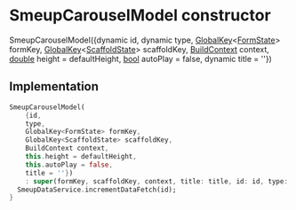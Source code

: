 


# SmeupCarouselModel constructor







SmeupCarouselModel({dynamic id, dynamic type, [GlobalKey](https://api.flutter.dev/flutter/widgets/GlobalKey-class.html)&lt;[FormState](https://api.flutter.dev/flutter/widgets/FormState-class.html)> formKey, [GlobalKey](https://api.flutter.dev/flutter/widgets/GlobalKey-class.html)&lt;[ScaffoldState](https://api.flutter.dev/flutter/material/ScaffoldState-class.html)> scaffoldKey, [BuildContext](https://api.flutter.dev/flutter/widgets/BuildContext-class.html) context, [double](https://api.flutter.dev/flutter/dart-core/double-class.html) height = defaultHeight, [bool](https://api.flutter.dev/flutter/dart-core/bool-class.html) autoPlay = false, dynamic title = ''})





## Implementation

```dart
SmeupCarouselModel(
    {id,
    type,
    GlobalKey<FormState> formKey,
    GlobalKey<ScaffoldState> scaffoldKey,
    BuildContext context,
    this.height = defaultHeight,
    this.autoPlay = false,
    title = ''})
    : super(formKey, scaffoldKey, context, title: title, id: id, type: type) {
  SmeupDataService.incrementDataFetch(id);
}
```







